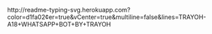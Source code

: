 <p
   </p>
http://readme-typing-svg.herokuapp.com?color=d1fa02&center=true&vCenter=true&multiline=false&lines=TRAYOH-A18+WHATSAPP+BOT+BY+TRAYOH
